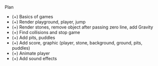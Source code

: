 Plan

* (+) Basics of games
* (+) Render playground, player, jump
* (+) Render stones, remove object after passing zero line, add Gravity
* (+) Find collisions and stop game
* (+) Add pits, puddles
* (+) Add score, graphic (player, stone, background, ground, pits, puddles)
* (+) Animate player
* (+) Add sound effects
